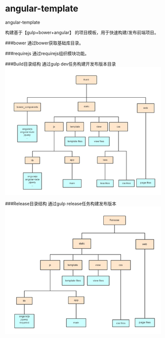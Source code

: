 # angular-template
angular-template

构建基于【gulp+bower+angular】 的项目模板，用于快速构建/发布前端项目。

###bower
通过bower获取基础库目录。

###requirejs
通过requirejs组织模块功能。

###Build目录结构
通过gulp dev任务构建开发布版本目录
![Build目录结构](https://raw.githubusercontent.com/pacez/angular-template/master/doc/build.png)

###Release目录结构
通过gulp release任务构建发布版本
![Build目录结构](https://raw.githubusercontent.com/pacez/angular-template/master/doc/release.png)
